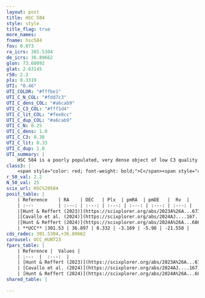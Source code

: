 ```yaml
---
layout: post
title: HSC 584
style: style
title_flag: true
more_names: 
fname: hsc584
fov: 0.073
ra_icrs: 301.5304
de_icrs: 36.89662
glon: 73.60092
glat: 2.63145
r50: 2.2
plx: 0.3319
UTI: "0.46"
UTI_COLOR: "#fffbe1"
UTI_C_N_COL: "#fdd7c3"
UTI_C_dens_COL: "#a6cab9"
UTI_C_C3_COL: "#fff1d4"
UTI_C_lit_COL: "#fee8cc"
UTI_C_dup_COL: "#a6cab9"
UTI_C_N: 0.25
UTI_C_dens: 1.0
UTI_C_C3: 0.38
UTI_C_lit: 0.33
UTI_C_dup: 1.0
UTI_summary: |
    HSC 584 is a poorly populated, very dense object of low C3 quality. It was recently reported in the literature.
class3: |
    <span style="color: red; font-weight: bold;">C</span><span style="color: #FFC300; font-weight: bold;">B</span>
r_50_val: 2.2
N_50_val: 25
scix_url: HSC%20584
posit_table: |
    | Reference    | RA    | DEC   | Plx  | pmRA  | pmDE   |  Rv  |
    | :---         | :---: | :---: | :---: | :---: | :---: | :---: |
    |[Hunt & Reffert (2023)](https://scixplorer.org/abs/2023A%26A...673A.114H) | 301.533 | 36.906 | 0.335 | -3.187 | -5.974 | -21.586 |
    |[Cavallo et al. (2024)](https://scixplorer.org/abs/2024AJ....167...12C) | 301.533 | 36.883 | 0.331 | -- | -- | -- |
    |[Hunt & Reffert (2024)](https://scixplorer.org/abs/2024A%26A...686A..42H) | 301.533 | 36.906 | 0.335 | -3.187 | -5.974 | -21.586 |
    | **UCC** |301.53 | 36.897 | 0.332 | -3.169 | -5.98 | -21.558 | 
cds_radec: 301.5304,+36.89662
carousel: UCC_HUNT23
fpars_table: |
    | Reference |  Values |
    | :---  |  :---:  |
    | [Hunt & Reffert (2023)](https://scixplorer.org/abs/2023A%26A...673A.114H) | `AV50=3.271, diffAV50=1.259, MOD50=12.326, logAge50=8.07` |
    | [Cavallo et al. (2024)](https://scixplorer.org/abs/2024AJ....167...12C) | `AV50=3.31, dMod50=11.71, logAge50=8.56, [Fe/H]50=-0.47` |
    | [Hunt & Reffert (2024)](https://scixplorer.org/abs/2024A%26A...686A..42H) | `MassJ=417.902` |
shared_table: |
    
---
```

